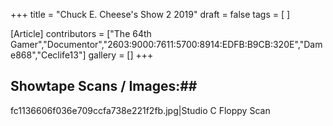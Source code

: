 +++
title = "Chuck E. Cheese's Show 2 2019"
draft = false
tags = [ ]

[Article]
contributors = ["The 64th Gamer","Documentor","2603:9000:7611:5700:8914:EDFB:B9CB:320E","Dame868","Ceclife13"]
gallery = []
+++
## Showtape Scans / Images:## 
<gallery>
fc1136606f036e709ccfa738e221f2fb.jpg|Studio C Floppy Scan
</gallery>